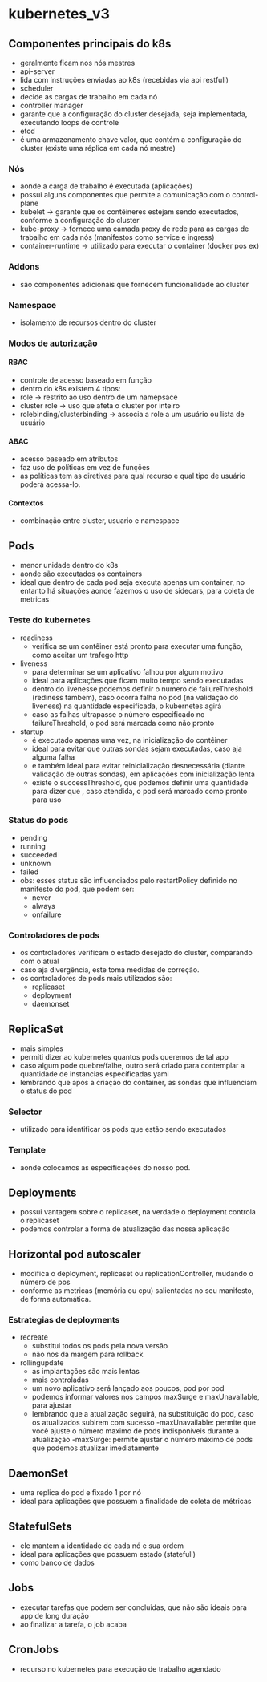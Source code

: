 # kubernetes_v3

## Componentes principais do k8s
- geralmente ficam nos nós mestres
- api-server
 - lida com instruções enviadas ao k8s (recebidas via api restfull)
- scheduler
 - decide as cargas de trabalho em cada nó
- controller manager
 - garante que a configuração do cluster desejada, seja implementada, executando loops de controle
- etcd
 - é uma armazenamento chave valor, que contém a configuração do cluster (existe uma réplica em cada nó mestre)

### Nós
- aonde a carga de trabalho é executada (aplicações)
- possui alguns componentes que permite a comunicação com o control-plane
- kubelet -> garante que os contêineres estejam sendo executados, conforme a configuração do cluster
- kube-proxy -> fornece uma camada proxy de rede para as cargas de trabalho em cada nós (manifestos como service e ingress)
- container-runtime -> utilizado para executar o container (docker pos ex)

### Addons
- são componentes adicionais que fornecem funcionalidade ao cluster

### Namespace
- isolamento de recursos dentro do cluster

### Modos de autorização

#### RBAC
- controle de acesso baseado em função
- dentro do k8s existem 4 tipos:
 - role -> restrito ao uso dentro de um namepsace
 - cluster role -> uso que afeta o cluster por inteiro
 - rolebinding/clusterbinding -> associa a role a um usuário ou lista de usuário


#### ABAC
- acesso baseado em atributos
- faz uso de políticas em vez de funções
- as políticas tem as diretivas para qual recurso e qual tipo de usuário poderá acessa-lo.

#### Contextos
- combinação entre cluster, usuario e namespace

## Pods
- menor unidade dentro do k8s
- aonde são executados os containers
- ideal que dentro de cada pod seja executa apenas um container, no entanto há situações aonde fazemos o uso de sidecars, para coleta de metricas

### Teste do kubernetes
- readiness
  - verifica se um contêiner está pronto para executar uma função, como aceitar um trafego http
- liveness
  - para determinar se um aplicativo falhou por algum motivo
  - ideal para aplicações que ficam muito tempo sendo executadas
  - dentro do livenesse podemos definir o numero de failureThreshold (rediness tambem), caso ocorra falha no pod (na validação do liveness) na quantidade especificada, o kubernetes agirá
  - caso as falhas ultrapasse o número especificado no failureThreshold, o pod será marcada como não pronto
- startup
  - é executado apenas uma vez, na inicialização do contêiner
  - ideal para evitar que outras sondas sejam executadas, caso aja alguma falha
  - e também ideal para evitar reinicialização desnecessária (diante validação de outras sondas), em aplicações com inicialização lenta
  - existe o successThreshold, que podemos definir uma quantidade para dizer que , caso atendida, o pod será marcado como pronto para uso

### Status do pods
- pending
- running
- succeeded
- unknown
- failed
- obs: esses status são influenciados pelo restartPolicy definido no manifesto do pod, que podem ser:
  - never
  - always
  - onfailure

### Controladores de pods
- os controladores verificam o estado desejado do cluster, comparando com o atual
- caso aja divergência, este toma medidas de correção.
- os controladores de pods mais utilizados são:
  - replicaset
  - deployment
  - daemonset

## ReplicaSet
- mais simples
- permiti dizer ao kubernetes quantos pods queremos de tal app
- caso algum pode quebre/falhe, outro será criado para contemplar a quantidade de instancias específicadas yaml
- lembrando que após a criação do container, as sondas que influenciam o status do pod

### Selector
- utilizado para identificar os pods que estão sendo executados

### Template
- aonde colocamos as especificações do nosso pod.

## Deployments
- possui vantagem sobre o replicaset, na verdade o deployment controla o replicaset
- podemos controlar a forma de atualização das nossa aplicação

## Horizontal pod autoscaler
- modifica o deployment, replicaset ou replicationController, mudando o número de pos
- conforme as metricas (memória ou cpu) salientadas no seu manifesto, de forma automática.

### Estrategias de deployments
- recreate
  - substitui todos os pods pela nova versão
  - não nos da margem para rollback
- rollingupdate
  - as implantações são mais lentas
  - mais controladas
  - um novo aplicativo será lançado aos poucos, pod por pod
  - podemos informar valores nos campos maxSurge e maxUnavailable, para ajustar
  - lembrando que a atualização seguirá, na substituição do pod, caso os atualizados subirem com sucesso
    -maxUnavailable: permite que você ajuste o número maximo de pods indisponíveis durante a atualização
    -maxSurge: permite ajustar o número máximo de pods que podemos atualizar imediatamente

## DaemonSet
- uma replica do pod e fixado 1 por nó
- ideal para aplicações que possuem a finalidade de coleta de métricas

## StatefulSets
- ele mantem a identidade de cada nó e sua ordem
- ideal para aplicações que possuem estado (statefull)
- como banco de dados

## Jobs
- executar tarefas que podem ser concluidas, que não são ideais para app de long duração
- ao finalizar a tarefa, o job acaba

## CronJobs
- recurso no kubernetes para execução de trabalho agendado